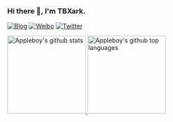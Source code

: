 ### Hi there 👋, I'm TBXark.

[![Blog](https://img.shields.io/badge/Blog-111.svg)](https://www.tbxark.com)
[![Weibo](https://img.shields.io/badge/Weibo-ff2000.svg)](https://weibo.com/tbxark)
[![Twitter](https://img.shields.io/badge/Twitter-1190df.svg)](https://twitter.com/tbxark)

<a href="https://github.com/tbxark">
  <img height="180em" src="https://tbxark-github-stats.vercel.app/api?username=tbxark&show_icons=true&theme=dark&count_private=true" alt="Appleboy's github stats" />
  <img height="180em" src="https://tbxark-github-stats.vercel.app/api/top-langs/?username=tbxark&theme=dark&layout=compact&hide=html&exclude_repo=bg" alt="Appleboy's github top languages" />
</a>
